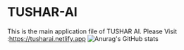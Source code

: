 # TUSHAR-AI
This is the main application file of TUSHAR AI.
Please Visit :https://tusharai.netlify.app
![Anurag's GitHub stats](https://github-readme-stats.vercel.app/api?h4x0rTu5h4r-tushar=anuraghazra&show_icons=true&bg_color=00000000)
